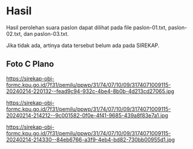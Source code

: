 # Hasil

Hasil perolehan suara paslon dapat dilihat pada file paslon-01.txt, paslon-02.txt, dan paslon-03.txt.

Jika tidak ada, artinya data tersebut belum ada pada SIREKAP.

## Foto C Plano

https://sirekap-obj-formc.kpu.go.id/7f31/pemilu/ppwp/31/74/07/10/09/3174071009115-20240214-220132--fead9c94-932c-4be4-8b0b-4d213cd27065.jpg

https://sirekap-obj-formc.kpu.go.id/7f31/pemilu/ppwp/31/74/07/10/09/3174071009115-20240214-214212--9c001582-0f0e-4f41-9685-439a8f83e7a1.jpg

https://sirekap-obj-formc.kpu.go.id/7f31/pemilu/ppwp/31/74/07/10/09/3174071009115-20240214-214330--84eb6766-a3f9-4eb4-bd82-730bb00955d1.jpg
